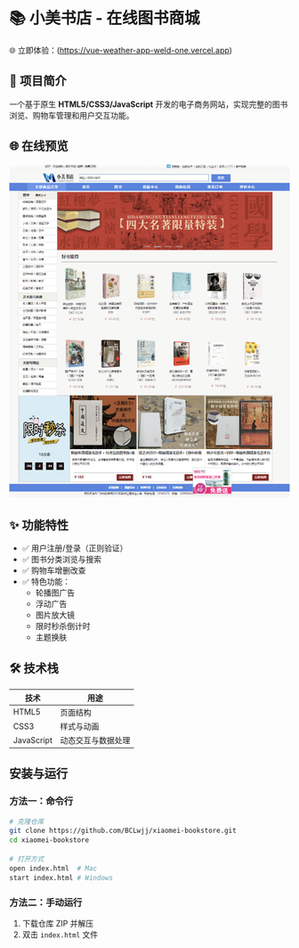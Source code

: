 # 📚 小美书店 - 在线图书商城

🌐 立即体验：(https://vue-weather-app-weld-one.vercel.app)

## 🚀 项目简介
一个基于原生 **HTML5/CSS3/JavaScript** 开发的电子商务网站，实现完整的图书浏览、购物车管理和用户交互功能。

## 🌐 在线预览

![网站截图](./images/首页.png)

## ✨ 功能特性
- ✅ 用户注册/登录（正则验证）
- ✅ 图书分类浏览与搜索
- ✅ 购物车增删改查
- ✅ 特色功能：
  - 轮播图广告
  - 浮动广告
  - 图片放大镜
  - 限时秒杀倒计时
  - 主题换肤

## 🛠️ 技术栈
| 技术       | 用途                |
|------------|---------------------|
| HTML5      | 页面结构            |
| CSS3       | 样式与动画          |
| JavaScript | 动态交互与数据处理  |

## 安装与运行
### 方法一：命令行
```bash
# 克隆仓库
git clone https://github.com/BCLwjj/xiaomei-bookstore.git
cd xiaomei-bookstore

# 打开方式
open index.html  # Mac
start index.html # Windows
```

### 方法二：手动运行
1. 下载仓库 ZIP 并解压
2. 双击 `index.html` 文件
